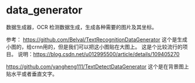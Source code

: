 # data_generator
数据生成器，OCR 检测数据生成，生成各种需要的图片及其坐标。

参考：
https://github.com/Belval/TextRecognitionDataGenerator
这个是生成小图的，给crnn用的，但是我们可以把这小图贴在大图上。
这是个比较流行的项目。
说明：https://blog.csdn.net/u012995500/article/details/109405270

https://github.com/yangheng111/TextDetectDataGenerator
这个是在背景图上贴水平或者垂直文字。
